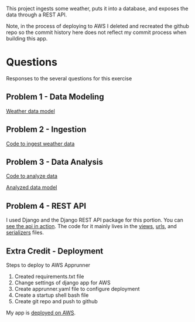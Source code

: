 This project ingests some weather, puts it into a database, and exposes the data through a REST API.

Note, in the process of deploying to AWS I deleted and recreated the github repo so the commit history here does not reflect my commit process when building this app.

# Questions
Responses to the several questions for this exercise

## Problem 1 - Data Modeling

[Weather data model](weather/wxapi/models.py#L4) 

## Problem 2 - Ingestion

[Code to ingest weather data](weather/wxapi/management/commands/ingest_data.py) 

## Problem 3 - Data Analysis

[Code to analyze data](weather/wxapi/management/commands/analyze_data.py)

[Analyzed data model](weather/wxapi/models.py#L24)

## Problem 4 - REST API

I used Django and the Django REST API package for this portion. You can [see the api in action](myawsthing.com). The code for it mainly lives in the [views](weather/wxapi/views.py), [urls](weather/wxapi/urls.py), and [serializers](weather/wxapi/serializers.py) files.


## Extra Credit - Deployment

Steps to deploy to AWS Apprunner
1. Created requirements.txt file
2. Change settings of django app for AWS
3. Create apprunner.yaml file to configure deployment
4. Create a startup shell bash file
5. Create git repo and push to github

My app is [deployed on AWS](myawsthing.com).
